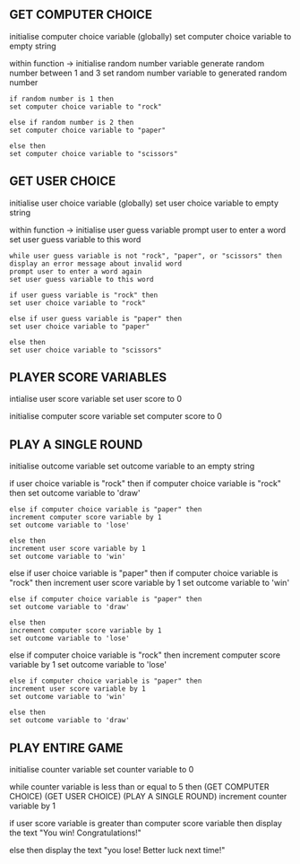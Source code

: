 ## GET COMPUTER CHOICE

initialise computer choice variable (globally)
set computer choice variable to empty string

within function -> 
    initialise random number variable
    generate random number between 1 and 3
    set random number variable to generated random number

    if random number is 1 then
    set computer choice variable to "rock"

    else if random number is 2 then
    set computer choice variable to "paper"

    else then
    set computer choice variable to "scissors"

## GET USER CHOICE

initialise user choice variable (globally)
set user choice variable to empty string

within function -> 
    initialise user guess variable
    prompt user to enter a word
    set user guess variable to this word

    while user guess variable is not "rock", "paper", or "scissors" then
    display an error message about invalid word
    prompt user to enter a word again
    set user guess variable to this word

    if user guess variable is "rock" then
    set user choice variable to "rock"

    else if user guess variable is "paper" then
    set user choice variable to "paper"

    else then
    set user choice variable to "scissors"


## PLAYER SCORE VARIABLES

intialise user score variable
set user score to 0

initialise computer score variable 
set computer score to 0

## PLAY A SINGLE ROUND 

initialise outcome variable
set outcome variable to an empty string

if user choice variable is "rock" then
    if computer choice variable is "rock" then 
    set outcome variable to 'draw'

    else if computer choice variable is "paper" then
    increment computer score variable by 1 
    set outcome variable to 'lose'

    else then
    increment user score variable by 1
    set outcome variable to 'win'

else if user choice variable is "paper" then 
    if computer choice variable is "rock" then 
    increment user score variable by 1
    set outcome variable to 'win'

    else if computer choice variable is "paper" then
    set outcome variable to 'draw'

    else then
    increment computer score variable by 1
    set outcome variable to 'lose'

else
    if computer choice variable is "rock" then 
    increment computer score variable by 1
    set outcome variable to 'lose'

    else if computer choice variable is "paper" then
    increment user score variable by 1 
    set outcome variable to 'win'

    else then
    set outcome variable to 'draw'

## PLAY ENTIRE GAME

initialise counter variable
set counter variable to 0

while counter variable is less than or equal to 5 then
(GET COMPUTER CHOICE)
(GET USER CHOICE)
(PLAY A SINGLE ROUND)
increment counter variable by 1

if user score variable is greater than computer score variable then
display the text "You win! Congratulations!"

else then
display the text "you lose! Better luck next time!"

